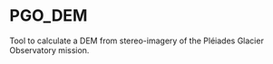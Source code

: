 # PGO_DEM

Tool to calculate a DEM from stereo-imagery of the Pléiades Glacier Observatory mission.
